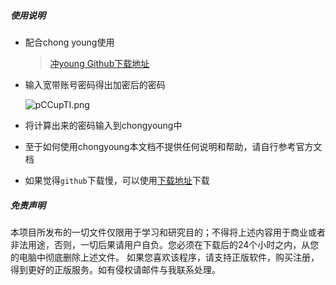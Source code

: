 ##### 使用说明

- 配合chong young使用

  > [冲young Github下载地址](https://github.com/dapaoxixixi/feiyoung/releases/tag/v1.0)

- 输入宽带账号密码得出加密后的密码

  ![pCCupTI.png](https://s1.ax1x.com/2023/06/05/pCCupTI.png)

- 将计算出来的密码输入到chongyoung中

- 至于如何使用chongyoung本文档不提供任何说明和帮助，请自行参考官方文档

- 如果觉得`github`下载慢，可以使用[下载地址](https://zero-li.fun/资源/app.exe)下载

##### 免责声明
本项目所发布的一切文件仅限用于学习和研究目的；不得将上述内容用于商业或者非法用途，否则，一切后果请用户自负。您必须在下载后的24个小时之内，从您的电脑中彻底删除上述文件。 如果您喜欢该程序，请支持正版软件，购买注册，得到更好的正版服务。如有侵权请邮件与我联系处理。
